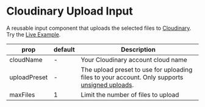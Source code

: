 # Cloudinary Upload Input

A reusable input component that uploads the selected files to [Cloudinary](https://www.cloudinary.com/). Try the [Live Example](https://akkisdiary.github.io/cloudinary-image-upload).

| prop         | default | Description                                                                                                                                                         |
| ------------ | ------- | ------------------------------------------------------------------------------------------------------------------------------------------------------------------- |
| cloudName    | -       | Your Cloudinary account cloud name                                                                                                                                  |
| uploadPreset | -       | The upload preset to use for uploading files to your account. Only supports [unsigned uploads](https://cloudinary.com/documentation/upload_images#unsigned_upload). |
| maxFiles     | 1       | Limit the number of files to upload                                                                                                                                 |
